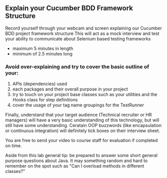 ## Explain your Cucumber BDD Framework Structure
Record yourself through your webcam and screen explaining our Cucumber BDD project framework structure
This will act as a mock interview and test your ability to communicate about Selenium based testing frameworks
- maximum 5 minutes in length 
- minimum of 2.5 minutes long

### Avoid over-explaining and try to cover the basic outline of your:
1) APIs (dependencies) used
2) each packages and their overall purpose in your project
3) try to touch on your project base classes such as your utilities and the Hooks class for step definitions
4) cover the usage of your tag name groupings for the TestRunner

Finally, understand that your target audience (Technical recruiter or HR managers) will have a very basic understanding of this
technology, but will still have some understanding. Ceratain OOP buzzwords (like encapsulation or continuous integration) will 
definitely tick boxes on their interview sheet.

You are free to send your video to course staff for evaluation if completed on time.

Aside from this lab general tip: be prepared to answer some short general purpose questions about Java. It may something random
and hard to remember on the spot such as "Can I overload methods in different classes?"